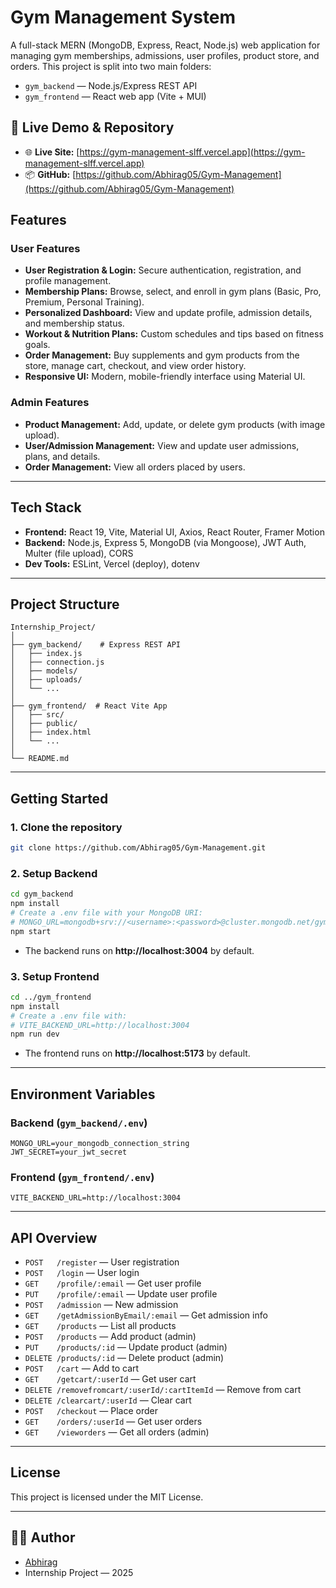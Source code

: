 # Gym Management System

A full-stack MERN (MongoDB, Express, React, Node.js) web application for managing gym memberships, admissions, user profiles, product store, and orders. This project is split into two main folders:
- `gym_backend` — Node.js/Express REST API
- `gym_frontend` — React web app (Vite + MUI)

## 🔗 Live Demo & Repository

- 🌐 **Live Site:** [https://gym-management-slff.vercel.app](https://gym-management-slff.vercel.app)  
- 📦 **GitHub:** [https://github.com/Abhirag05/Gym-Management](https://github.com/Abhirag05/Gym-Management)

## Features

### User Features
- **User Registration & Login:** Secure authentication, registration, and profile management.
- **Membership Plans:** Browse, select, and enroll in gym plans (Basic, Pro, Premium, Personal Training).
- **Personalized Dashboard:** View and update profile, admission details, and membership status.
- **Workout & Nutrition Plans:** Custom schedules and tips based on fitness goals.
- **Order Management:** Buy supplements and gym products from the store, manage cart, checkout, and view order history.
- **Responsive UI:** Modern, mobile-friendly interface using Material UI.

### Admin Features
- **Product Management:** Add, update, or delete gym products (with image upload).
- **User/Admission Management:** View and update user admissions, plans, and details.
- **Order Management:** View all orders placed by users.

---

## Tech Stack
- **Frontend:** React 19, Vite, Material UI, Axios, React Router, Framer Motion
- **Backend:** Node.js, Express 5, MongoDB (via Mongoose), JWT Auth, Multer (file upload), CORS
- **Dev Tools:** ESLint, Vercel (deploy), dotenv

---

## Project Structure

```
Internship_Project/
│
├── gym_backend/    # Express REST API
│   ├── index.js
│   ├── connection.js
│   ├── models/
│   ├── uploads/
│   └── ...
│
├── gym_frontend/  # React Vite App
│   ├── src/
│   ├── public/
│   ├── index.html
│   └── ...
│
└── README.md
```

---

## Getting Started

### 1. Clone the repository
```bash
git clone https://github.com/Abhirag05/Gym-Management.git
```

### 2. Setup Backend
```bash
cd gym_backend
npm install
# Create a .env file with your MongoDB URI:
# MONGO_URL=mongodb+srv://<username>:<password>@cluster.mongodb.net/gymdb
npm start
```
- The backend runs on **http://localhost:3004** by default.

### 3. Setup Frontend
```bash
cd ../gym_frontend
npm install
# Create a .env file with:
# VITE_BACKEND_URL=http://localhost:3004
npm run dev
```
- The frontend runs on **http://localhost:5173** by default.

---

## Environment Variables

### Backend (`gym_backend/.env`)
```
MONGO_URL=your_mongodb_connection_string
JWT_SECRET=your_jwt_secret
```

### Frontend (`gym_frontend/.env`)
```
VITE_BACKEND_URL=http://localhost:3004
```

---

## API Overview

- `POST   /register` — User registration
- `POST   /login` — User login
- `GET    /profile/:email` — Get user profile
- `PUT    /profile/:email` — Update user profile
- `POST   /admission` — New admission
- `GET    /getAdmissionByEmail/:email` — Get admission info
- `GET    /products` — List all products
- `POST   /products` — Add product (admin)
- `PUT    /products/:id` — Update product (admin)
- `DELETE /products/:id` — Delete product (admin)
- `POST   /cart` — Add to cart
- `GET    /getcart/:userId` — Get user cart
- `DELETE /removefromcart/:userId/:cartItemId` — Remove from cart
- `DELETE /clearcart/:userId` — Clear cart
- `POST   /checkout` — Place order
- `GET    /orders/:userId` — Get user orders
- `GET    /vieworders` — Get all orders (admin)

---

## License

This project is licensed under the MIT License.

---

## 👨‍💻 Author

- [Abhirag](https://github.com/Abhirag05)  
- Internship Project — 2025

